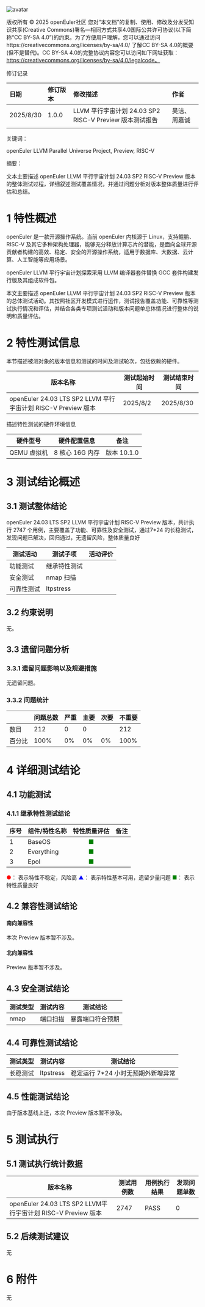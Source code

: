 ![avatar](../../images/openEuler.png)


版权所有 © 2025  openEuler社区
 您对“本文档”的复制、使用、修改及分发受知识共享(Creative Commons)署名—相同方式共享4.0国际公共许可协议(以下简称“CC BY-SA 4.0”)的约束。为了方便用户理解，您可以通过访问https://creativecommons.org/licenses/by-sa/4.0/ 了解CC BY-SA 4.0的概要 (但不是替代)。CC BY-SA 4.0的完整协议内容您可以访问如下网址获取：https://creativecommons.org/licenses/by-sa/4.0/legalcode。

修订记录

| 日期       | 修订版本 | 修改描述                                            | 作者    |
| :--------- | :------- | :-------------------------------------------------- | :------ |
| 2025/8/30 | 1.0.0    | LLVM 平行宇宙计划 24.03 SP2 RISC-V Preview 版本测试报告 | 吴洁、周嘉诚 |
|            |          |                                                     |         |


关键词：

openEuler LLVM Parallel Universe Project, Preview, RISC-V

摘要：

文本主要描述 openEuler LLVM 平行宇宙计划 24.03 SP2 RISC-V Preview 版本的整体测试过程，详细叙述测试覆盖情况，并通过问题分析对版本整体质量进行评估和总结。


# 1     特性概述

openEuler 是一款开源操作系统。当前 openEuler 内核源于 Linux，支持鲲鹏、RISC-V 及其它多种架构处理器，能够充分释放计算芯片的潜能，是面向全球开源贡献者构建的高效、稳定、安全的开源操作系统，适用于数据库、大数据、云计算、人工智能等应用场景。

openEuler LLVM 平行宇宙计划探索采用 LLVM 编译器套件替换 GCC 套件构建发行版及其组成软件包。

本文主要描述 openEuler LLVM 平行宇宙计划 24.03 SP2 RISC-V Preview 版本的总体测试活动。其按照社区开发模式进行运作，测试报告覆盖功能、可靠性等测试执行情况和评估，并结合各类专项测试活动和版本问题单总体情况进行整体的说明和质量评估。

# 2     特性测试信息

本节描述被测对象的版本信息和测试的时间及测试轮次，包括依赖的硬件。

| 版本名称 | 测试起始时间 | 测试结束时间 |
| -------- | ------------ | ------------ |
| openEuler 24.03 LTS SP2 LLVM 平行宇宙计划 RISC-V Preview 版本 | 2025/8/2 | 2025/8/30 |

描述特性测试的硬件环境信息

| 硬件型号 | 硬件配置信息 | 备注 |
| -------- | ------------ | ---- |
|  QEMU 虚拟机  |  8 核心 16G 内存  | 版本 10.1.0 |

# 3     测试结论概述

## 3.1   测试整体结论

openEuler 24.03 LTS SP2 LLVM 平行宇宙计划 RISC-V Preview 版本，共计执行 2747 个用例，主要覆盖了功能、可靠性及安全测试，通过7*24 的长稳测试，发现问题已解决，回归通过，无遗留风险，整体质量良好

| 测试活动 | 测试子项 | 活动评价 |
| ------- | -------- | ------- |
| 功能测试 | 继承特性测试 |      |
| 安全测试 | nmap 扫描 |    |
| 可靠性测试 | ltpstress |   |

## 3.2   约束说明

无。

## 3.3   遗留问题分析

### 3.3.1 遗留问题影响以及规避措施

无遗留问题。

### 3.3.2 问题统计

|        | 问题总数 | 严重 | 主要 | 次要 | 不重要 |
| ------ | -------- | ---- | ---- | ---- | ------ |
| 数目   |     212     |   0   |   0   |      |    212    |
| 百分比 |     100%     |   0%   |   0%   |   0%   |    100%    |

# 4 详细测试结论

## 4.1 功能测试

### 4.1.1 继承特性测试结论

| 序号 | 组件/特性名称 | 特性质量评估 | 备注 |
| --- | ----------- | :--------: | --- |
| 1 | BaseOS | <font color=green>■</font> |   |
| 2 | Everything | <font color=green>■</font> |   |
| 3 | Epol | <font color=green>■</font> |   |

<font color=red>●</font>： 表示特性不稳定，风险高
<font color=blue>▲</font>： 表示特性基本可用，遗留少量问题
<font color=green>■</font>： 表示特性质量良好

## 4.2 兼容性测试结论

#### 南向兼容性

本次 Preview 版本暂不涉及。

#### 北向兼容性

Preview 版本暂不涉及。

## 4.3 安全测试结论

| 测试类型 | 测试内容 | 测试结论 |
| ------- | ------- | -------- |
|  nmap  |    端口扫描     |  暴露端口符合预期  |

## 4.4 可靠性测试结论

| 测试类型 | 测试内容 | 测试结论 |
| ------- | ------- | -------- |
| 长稳测试 |  ltpstress  | 稳定运行 7*24 小时无预期外新增异常 |

## 4.5 性能测试结论

由于版本基线上迁，本次 Preview 版本暂不涉及。

# 5     测试执行

## 5.1   测试执行统计数据

| 版本名称 | 测试用例数 | 用例执行结果 | 发现问题单数 |
| -------- | ---------- | ------------ | ------------ |
|  openEuler 24.03 LTS SP2 LLVM平行宇宙计划 RISC-V Preview 版本  |  2747  |  PASS  |  0  |


## 5.2   后续测试建议

无

# 6     附件

无

 



 

 
